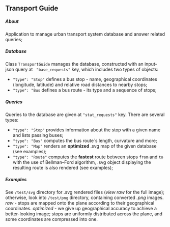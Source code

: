 ## Transport Guide

##### About

Application to manage urban transport system database and answer related queries;

##### Database

Class `TransportGuide` manages the database, constructed with an input-json query at `
"base_requests"` key, which includes two types of objects:
* `"type": "Stop"` defines a bus stop - name, geographical coordinates (longitude, latitude) and 
relative road distances to nearby stops;
* `"type": "Bus` defines a bus route - its type and a sequence of stops;

##### Queries

Queries to the database are given at `"stat_requests"` key. There are several types:
* `"type": "Stop"` provides information about the stop with a given name and lists passing buses;
* `"type": "Bus"` computes the bus route`s length, curvature and more;
* `"type": "Map"` renders an **optimized** .svg map of the given database (see examples);
* `"type": "Route"` computes the **fastest** route between stops `from` and `to` with the use of Bellman–Ford algorithm,
.svg object displaying the resulting route is also rendered (see examples);

##### Examples
See `/test/svg` directory for .svg rendered files (_view raw_ for the full image); otherwise, look into `/test/png` directory, containing converted _.png_ images. _raw_ - stops are mapped onto the plane acсording to their geographical coordinates. _optimized_ - we give up geographical accuracy to achieve a better-looking image; stops are uniformly distributed across the plane, and some coordinates are compressed into one.
